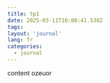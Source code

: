 ```yaml
---
title: tp1
date: 2025-03-11T16:08:41.538Z
tags:
layout: 'journal'
lang: fr
categories: 
  - journal
---
```

content ozeuor